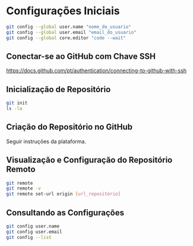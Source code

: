 # Configurações Iniciais
````bash
git config --global user.name "nome_do_usuario"
git config --global user.email "email_do_usuario"
git config --global core.editor "code --wait"
````

## Conectar-se ao GitHub com Chave SSH
https://docs.github.com/pt/authentication/connecting-to-github-with-ssh


## Inicialização de Repositório
````bash
git init
ls -la
````

## Criação do Repositório no GitHub
Seguir instruções da plataforma.


## Visualização e Configuração do Repositório Remoto
``````bash
git remote
git remote -v
git remote set-url origin [url_repositório]
``````

## Consultando as Configurações
````bash
git config user.name
git config user.email
git config --list
````
